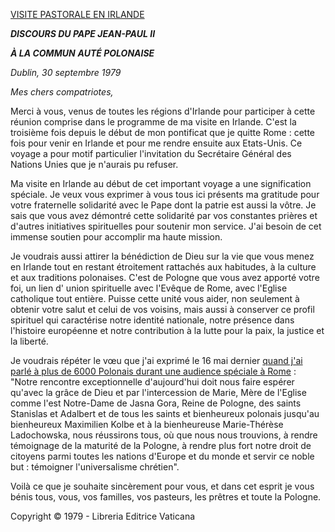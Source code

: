 [VISITE PASTORALE EN IRLANDE](/content/john-paul-ii/fr/travels/sub_index1979/trav_ireland.html)

***DISCOURS DU PAPE JEAN-PAUL II***

***À LA COMMUN** **AUTÉ POLONAISE***

*Dublin, 30 septembre 1979*

*Mes chers compatriotes,*

Merci à vous, venus de toutes les régions d'Irlande pour participer à cette réunion comprise dans le programme de ma visite en Irlande. C'est la troisième fois depuis le début de mon pontificat que je quitte Rome : cette fois pour venir en Irlande et pour me rendre ensuite aux Etats-Unis. Ce voyage a pour motif particulier l'invitation du Secrétaire Général des Nations Unies que je n'aurais pu refuser.

Ma visite en Irlande au début de cet important voyage a une signification spéciale. Je veux vous exprimer à vous tous ici présents ma gratitude pour votre fraternelle solidarité avec le Pape dont la patrie est aussi la vôtre. Je sais que vous avez démontré cette solidarité par vos constantes prières et d'autres initiatives spirituelles pour soutenir mon service. J'ai besoin de cet immense soutien pour accomplir ma haute mission.

Je voudrais aussi attirer la bénédiction de Dieu sur la vie que vous menez en Irlande tout en restant étroitement rattachés aux habitudes, à la culture et aux traditions polonaises. C'est de Pologne que vous avez apporté votre foi, un lien d' union spirituelle avec l'Evêque de Rome, avec l'Eglise catholique tout entière. Puisse cette unité vous aider, non seulement à obtenir votre salut et celui de vos voisins, mais aussi à conserver ce profil spirituel qui caractérise notre identité nationale, notre présence dans l'histoire européenne et notre contribution à la lutte pour la paix, la justice et la liberté.

Je voudrais répéter le vœu que j'ai exprimé le 16 mai dernier [quand j'ai parlé à plus de 6000 Polonais durant une audience spéciale à Rome](http://www.vatican.va/holy_father/john_paul_ii/speeches/1979/may/documents/hf_jp-ii_spe_19790516_pelleg-polacchi_fr.html) : "Notre rencontre exceptionnelle d'aujourd'hui doit nous faire espérer qu'avec la grâce de Dieu et par l'intercession de Marie, Mère de l'Eglise comme l'est Notre-Dame de Jasna Gora, Reine de Pologne, des saints Stanislas et Adalbert et de tous les saints et bienheureux polonais jusqu'au bienheureux Maximilien Kolbe et à la bienheureuse Marie-Thérèse Ladochowska, nous réussirons tous, où que nous nous trouvions, à rendre témoignage de la maturité de la Pologne, à rendre plus fort notre droit de citoyens parmi toutes les nations d'Europe et du monde et servir ce noble but : témoigner l'universalisme chrétien".

Voilà ce que je souhaite sincèrement pour vous, et dans cet esprit je vous bénis tous, vous, vos familles, vos pasteurs, les prêtres et toute la Pologne.

Copyright © 1979 - Libreria Editrice Vaticana